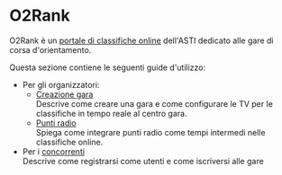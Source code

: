 # O2Rank

O2Rank è un [portale di classifiche online](https://classifiche.asti-ticino.ch/o2rank) dell'ASTI dedicato alle gare di corsa d'orientamento.

Questa sezione contiene le seguenti guide d'utilizzo:

- Per gli organizzatori:  
    - [Creazione gara](creazione_gara.md)   
    Descrive come creare una gara e come configurare le TV per le classifiche in tempo reale al centro gara.
    - [Punti radio](punti_radio.md)  
    Spiega come integrare punti radio come tempi intermedi nelle classifiche online. 
- Per i [concorrenti](concorrenti.md)  
  Descrive come registrarsi come utenti e come iscriversi alle gare

